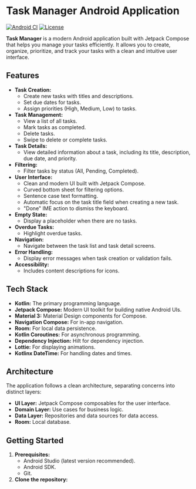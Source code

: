 # Task Manager Android Application

[![Android CI](https://github.com/YOUR_USERNAME/YOUR_REPOSITORY/actions/workflows/android.yml/badge.svg)](https://github.com/YOUR_USERNAME/YOUR_REPOSITORY/actions/workflows/android.yml)
[![License](https://img.shields.io/badge/License-MIT-blue.svg)](https://opensource.org/licenses/MIT)

**Task Manager** is a modern Android application built with Jetpack Compose that helps you manage your tasks efficiently. It allows you to create, organize, prioritize, and track your tasks with a clean and intuitive user interface.

## Features

-   **Task Creation:**
    -   Create new tasks with titles and descriptions.
    -   Set due dates for tasks.
    -   Assign priorities (High, Medium, Low) to tasks.
-   **Task Management:**
    -   View a list of all tasks.
    -   Mark tasks as completed.
    -   Delete tasks.
    -   Swipe to delete or complete tasks.
-   **Task Details:**
    -   View detailed information about a task, including its title, description, due date, and priority.
-   **Filtering:**
    -   Filter tasks by status (All, Pending, Completed).
-   **User Interface:**
    -   Clean and modern UI built with Jetpack Compose.
    -   Curved bottom sheet for filtering options.
    -   Sentence case text formatting.
    -   Automatic focus on the task title field when creating a new task.
    -   "Done" IME action to dismiss the keyboard.
- **Empty State:**
    - Display a placeholder when there are no tasks.
- **Overdue Tasks:**
    - Highlight overdue tasks.
- **Navigation:**
    - Navigate between the task list and task detail screens.
- **Error Handling:**
    - Display error messages when task creation or validation fails.
- **Accessibility:**
    - Includes content descriptions for icons.

## Tech Stack

-   **Kotlin:** The primary programming language.
-   **Jetpack Compose:** Modern UI toolkit for building native Android UIs.
-   **Material 3:** Material Design components for Compose.
-   **Navigation Compose:** For in-app navigation.
-   **Room:** For local data persistence.
-   **Kotlin Coroutines:** For asynchronous programming.
-   **Dependency Injection:** Hilt for dependency injection.
- **Lottie:** For displaying animations.
- **Kotlinx DateTime:** For handling dates and times.

## Architecture

The application follows a clean architecture, separating concerns into distinct layers:

-   **UI Layer:** Jetpack Compose composables for the user interface.
-   **Domain Layer:** Use cases for business logic.
-   **Data Layer:** Repositories and data sources for data access.
- **Room:** Local database.

## Getting Started

1.  **Prerequisites:**
    -   Android Studio (latest version recommended).
    -   Android SDK.
    -   Git.
2.  **Clone the repository:**